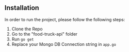 ## Installation

In order to run the project, please follow the following steps:

1. Clone the Repo
2. Go to the "food-truck-api" folder
3. Run `go get`
4. Replace your Mongo DB Connection string in `app.go`

